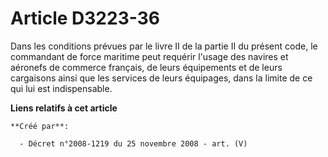 # Article D3223-36

Dans les conditions prévues par le livre II de la partie II du présent code, le commandant de force maritime peut requérir
l'usage des navires et aéronefs de commerce français, de leurs équipements et de leurs cargaisons ainsi que les services de
leurs équipages, dans la limite de ce qui lui est indispensable.

**Liens relatifs à cet article**

	**Créé par**:

	  - Décret n°2008-1219 du 25 novembre 2008 - art. (V)
